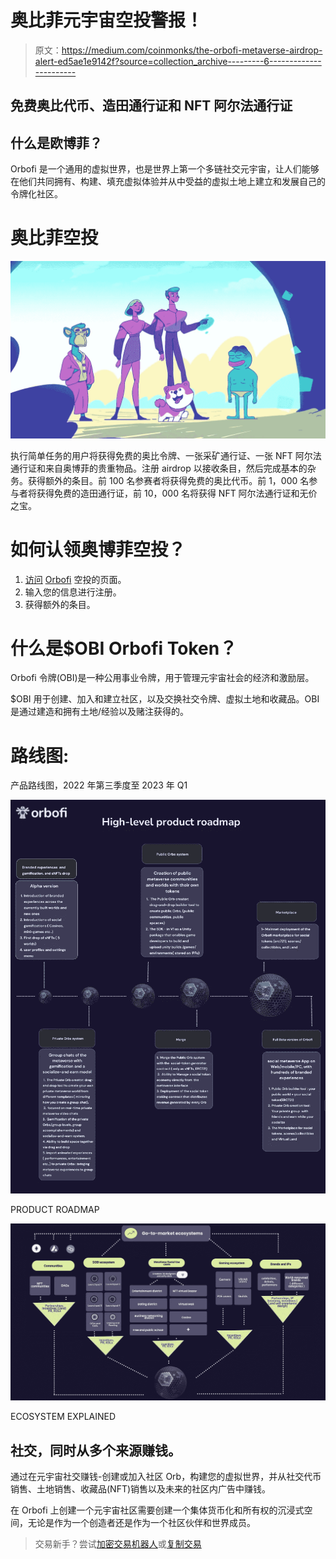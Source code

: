 # 奥比菲元宇宙空投警报！

> 原文：<https://medium.com/coinmonks/the-orbofi-metaverse-airdrop-alert-ed5ae1e9142f?source=collection_archive---------6----------------------->

## 免费奥比代币、造田通行证和 NFT 阿尔法通行证

## 什么是欧博菲？

Orbofi 是一个通用的虚拟世界，也是世界上第一个多链社交元宇宙，让人们能够在他们共同拥有、构建、填充虚拟体验并从中受益的虚拟土地上建立和发展自己的令牌化社区。

# 奥比菲空投

![](img/dba8ddc5d071ab9ba0bb99725802bfec.png)

执行简单任务的用户将获得免费的奥比令牌、一张采矿通行证、一张 NFT 阿尔法通行证和来自奥博菲的贵重物品。注册 airdrop 以接收条目，然后完成基本的杂务。获得额外的条目。前 100 名参赛者将获得免费的奥比代币。前 1，000 名参与者将获得免费的造田通行证，前 10，000 名将获得 NFT 阿尔法通行证和无价之宝。

# 如何认领奥博菲空投？

1.  [访问](https://www.getwaitlist.com/waitlist/4082?ref_id=FU3M13L5F) [Orbofi](https://www.getwaitlist.com/waitlist/4082?ref_id=FU3M13L5F) 空投的页面。
2.  输入您的信息进行注册。
3.  获得额外的条目。

# 什么是$OBI Orbofi Token？

Orbofi 令牌(OBI)是一种公用事业令牌，用于管理元宇宙社会的经济和激励层。

$OBI 用于创建、加入和建立社区，以及交换社交令牌、虚拟土地和收藏品。OBI 是通过建造和拥有土地/经验以及赌注获得的。

# 路线图:

产品路线图，2022 年第三季度至 2023 年 Q1

![](img/92645d7fb4053a3ce8ac6e29157e87e6.png)

PRODUCT ROADMAP

![](img/c49a0739bd0c15a3129a09e4373bb0cf.png)

ECOSYSTEM EXPLAINED

## 社交，同时从多个来源赚钱。

通过在元宇宙社交赚钱-创建或加入社区 Orb，构建您的虚拟世界，并从社交代币销售、土地销售、收藏品(NFT)销售以及未来的社区内广告中赚钱。

在 Orbofi 上创建一个元宇宙社区需要创建一个集体货币化和所有权的沉浸式空间，无论是作为一个创造者还是作为一个社区伙伴和世界成员。

> 交易新手？尝试[加密交易机器人](/coinmonks/crypto-trading-bot-c2ffce8acb2a)或[复制交易](/coinmonks/top-10-crypto-copy-trading-platforms-for-beginners-d0c37c7d698c)